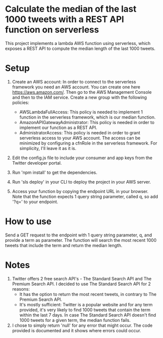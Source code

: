 # Calculate the median of the last 1000 tweets with a REST API function on serverless

This project implements a lambda AWS function using serverless, which exposes a REST API to compute the median length of the last 1000 tweets.

# Setup

1) Create an AWS account: 
  In order to connect to the serverless framework you need an AWS account. You can create one here https://aws.amazon.com/.
  Then go to the AWS Management Console and then to the IAM service. Create a new group with the following policies:
      - AWSLambdaFullAccess: This policy is needed to implement 1 function in the serverless framework, which is our median function.
      - AmazonAPIGatewayAdministrator: This policy is needed in order to implement our function as a REST API.
      - AdministratorAccess: This policy is needed in order to grant serverless access to your AWS account. The access can be minimized by         configuring a cfnRole in the serverless framework. For simplicity, I'll leave it as it is.
      
2) Edit the config.js file to include your consumer and app keys from the Twitter developer portal.
3) Run 'npm install' to get the dependencies.
4) Run 'sls deploy' in your CLI to deploy the project in your AWS server.
5) Access your function by copying the endpoint URL in your browser. 
   Note that the function expects 1 query string parameter, called q, so add '?q=<term>' to your endpoint.
  
# How to use

Send a GET request to the endpoint with 1 query string parameter, q, and provide a term as parameter. The function will search the most recent 1000 tweets that include the term and return the median length.

# Notes

1) Twitter offers 2 free search API's - The Standard Search API and The Premium Search API.
   I decided to use The Standard Search API for 2 reasons:
      - It has the option to return the most recent tweets, in contrary to The Premium Search API.
      - It's mostly sufficient: Twitter is a popular website and for any term provided, it's very likely to find 1000 tweets that contain           the term within the last 7 days.
   In case The Standard Search API doesn't find 1000 tweets for a given term, the median function fails.
2) I chose to simply return 'null' for any error that might occur. The code provided is documented and it shows where errors could occur.

